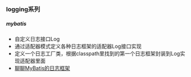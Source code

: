 ### logging系列

##### mybatis
* 自定义日志接口Log
* 通过适配器模式定义各种日志框架的适配器Log接口实现
* 定义一个日志工厂类，根据classpath里找到的第一个日志框架封装到Log实现适配器里面
* [聊聊MyBatis的日志框架](https://www.jianshu.com/p/05b91c7205ff)